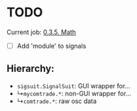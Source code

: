 # TODO

Current job: [0.3.5. Math](https://github.com/tieugene/iosc.py/milestone/17)

- [ ] Add 'module' to signals

## Hierarchy:

- `sigsuit.SignalSuit`: GUI wrapper for&hellip;
- &rdsh;`mycomtrade.*`: non-GUI wrapper for&hellip;
- &rdsh;`comtrade.*`: raw osc data
